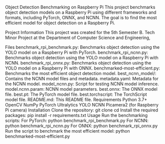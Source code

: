 Object Detection Benchmarking on Raspberry Pi
This project benchmarks object detection models on a Raspberry Pi using different frameworks and formats, including PyTorch, ONNX, and NCNN. The goal is to find the most efficient model for object detection on a Raspberry Pi.

Project Information
This project was created for the 5th Semester B. Tech Minor Project at the Department of Computer Science and Engineering,

Files
benchmark_rpi_benchmark.py: Benchmarks object detection using the YOLO model on a Raspberry Pi with PyTorch.
benchmark_rpi_ncnn.py: Benchmarks object detection using the YOLO model on a Raspberry Pi with NCNN.
benchmark_rpi_onnx.py: Benchmarks object detection using the YOLO model on a Raspberry Pi with ONNX.
benchmarked-most-efficient.py: Benchmarks the most efficient object detection model.
best_ncnn_model/: Contains the NCNN model files and metadata.
metadata.yaml: Metadata for the NCNN model.
model_ncnn.py: Script for testing NCNN model inference.
model.ncnn.param: NCNN model parameters.
best.onnx: The ONNX model file.
best.pt: The PyTorch model file.
best.torchscript: The TorchScript model file.
README.md: This README file.
Requirements
Python 3.7+
OpenCV
NumPy
PyTorch
Ultralytics YOLO
NCNN
Picamera2 (for Raspberry Pi camera)
Installation
Clone the repository:
git clone <repository-url>
cd <repository-directory>
Install the required packages:
pip install -r requirements.txt
Usage
Run the benchmarking scripts:
For PyTorch:
python benchmark_rpi_benchmark.py
For NCNN:
python benchmark_rpi_ncnn.py
For ONNX:
python benchmark_rpi_onnx.py
Run the script to benchmark the most efficient model:
python benchmarked-most-efficient.py
